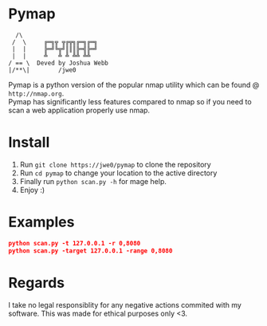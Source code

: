 # Pymap

```
  /\
 /  \     ╔═╗╦ ╦╔╦╗╔═╗╔═╗
 |  |     ╠═╝╚╦╝║║║╠═╣╠═╝
 |  |     ╩   ╩ ╩ ╩╩ ╩╩
/ == \  Deved by Joshua Webb
|/**\|        /jwe0
```

Pymap is a python version of the popular nmap utility which can be found @ `http://nmap.org`.\
Pymap has significantly less features compared to nmap so if you need to scan a web application properly use nmap.

# Install
1. Run `git clone https://jwe0/pymap` to clone the repository
2. Run `cd pymap` to change your location to the active directory
3. Finally run `python scan.py -h` for mage help.
4. Enjoy :)


# Examples
```json
python scan.py -t 127.0.0.1 -r 0,8080
python scan.py -target 127.0.0.1 -range 0,8080
```

# Regards
I take no legal responsiblity for any negative actions commited with my software. This was made for ethical purposes only <3.